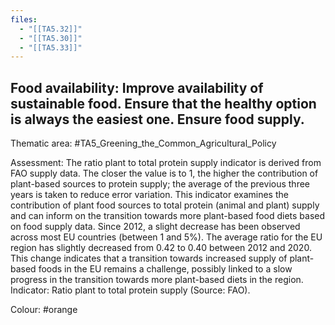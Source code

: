 ```yaml
---
files:
  - "[[TA5.32]]"
  - "[[TA5.30]]"
  - "[[TA5.33]]"
---
```

## Food availability: Improve availability of sustainable food. Ensure that the healthy option is always the easiest one. Ensure food supply.

Thematic area: #TA5_Greening_the_Common_Agricultural_Policy

Assessment: The ratio plant to total protein supply indicator is derived from FAO supply data. The closer the value is to 1, the higher the contribution of plant-based sources to protein supply; the average of the previous three years is taken to reduce error variation. This indicator examines the contribution of plant food sources
to total protein (animal and plant) supply and can inform on the transition towards more plant-based food diets based on food supply data. Since 2012, a slight decrease has been observed across most EU countries (between 1 and 5%). The average ratio for the EU region has slightly decreased from 0.42 to 0.40 between 2012 and 2020. This change indicates that a transition towards increased supply of plant-based foods in the EU remains a challenge, possibly linked to a slow progress in the transition towards more plant-based diets in the region. Indicator: Ratio plant to total protein supply (Source: FAO).

Colour: #orange